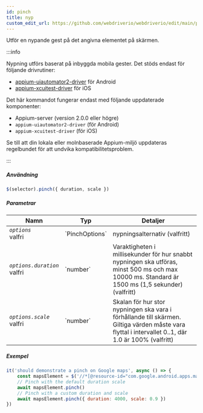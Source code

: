 ```yaml
---
id: pinch
title: nyp
custom_edit_url: https://github.com/webdriverio/webdriverio/edit/main/packages/webdriverio/src/commands/mobile/pinch.ts
---
```


Utför en nypande gest på det angivna elementet på skärmen.

:::info

Nypning utförs baserat på inbyggda mobila gester. Det stöds endast för följande drivrutiner:
- [appium-uiautomator2-driver](https://github.com/appium/appium-uiautomator2-driver/blob/master/docs/android-mobile-gestures.md#mobile-pinchclosegesture) för Android
- [appium-xcuitest-driver](https://appium.github.io/appium-xcuitest-driver/latest/reference/execute-methods/#mobile-pinch) för iOS

Det här kommandot fungerar endast med följande uppdaterade komponenter:
 - Appium-server (version 2.0.0 eller högre)
 - `appium-uiautomator2-driver` (för Android)
 - `appium-xcuitest-driver` (för iOS)

Se till att din lokala eller molnbaserade Appium-miljö uppdateras regelbundet för att undvika kompatibilitetsproblem.

:::

##### Användning

```js
$(selector).pinch({ duration, scale })
```

##### Parametrar

<table>
  <thead>
    <tr>
      <th>Namn</th><th>Typ</th><th>Detaljer</th>
    </tr>
  </thead>
  <tbody>
    <tr>
      <td><code><var>options</var></code><br /><span className="label labelWarning">valfri</span></td>
      <td>`PinchOptions`</td>
      <td>nypningsalternativ (valfritt)</td>
    </tr>
    <tr>
      <td><code><var>options.duration</var></code><br /><span className="label labelWarning">valfri</span></td>
      <td>`number`</td>
      <td>Varaktigheten i millisekunder för hur snabbt nypningen ska utföras, minst 500 ms och max 10000 ms. Standard är 1500 ms (1,5 sekunder) (valfritt)</td>
    </tr>
    <tr>
      <td><code><var>options.scale</var></code><br /><span className="label labelWarning">valfri</span></td>
      <td>`number`</td>
      <td>Skalan för hur stor nypningen ska vara i förhållande till skärmen. Giltiga värden måste vara flyttal i intervallet 0..1, där 1.0 är 100% (valfritt)</td>
    </tr>
  </tbody>
</table>

##### Exempel

```js title="pinch.js"
it('should demonstrate a pinch on Google maps', async () => {
    const mapsElement = $('//*[@resource-id="com.google.android.apps.maps:id/map_frame"]')
    // Pinch with the default duration scale
    await mapsElement.pinch()
    // Pinch with a custom duration and scale
    await mapsElement.pinch({ duration: 4000, scale: 0.9 })
})
```